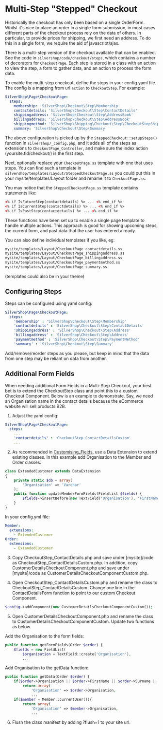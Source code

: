 # Multi-Step "Stepped" Checkout

Historically the checkout has only been based on a single OrderForm. Whilst it's nice to place an order in a single form submission, in most cases different parts of the checkout process rely on the data of others. In particular, to provide prices for shipping, we first need an address. To do this in a single form, we require the aid of javascript/ajax.

There is a multi-step version of the checkout available that can be enabled. See the code in `silvershop/code/checkout/steps`, which contains a number of decorators for `CheckoutPage`. Each step is stored in a class with an action to view the step, a form to gather data, and an action to process the form data.

To enable the multi-step checkout, define the steps in your config.yaml file. The config is a mapping from url `action` to `CheckoutStep`. For example:

```yaml
SilverShop\Page\CheckoutPage:
  steps:
    membership: 'SilverShop\Checkout\Step\Membership'
    contactdetails: 'SilverShop\Checkout\Step\ContactDetails'
    shippingaddress: 'SilverShop\Checkout\Step\AddressBook'
    billingaddress: 'SilverShop\Checkout\Step\AddressBook'
    shippingmethod: 'SilverShop\Shipping\Checkout\Step\CheckoutStepShippingMethod'  # from SilverShop Shipping module
    summary: 'SilverShop\Checkout\Step\Summary'
```

The above configuration is picked up by the `SteppedCheckout::setupSteps()` function in `silvershop/_config.php`, and it adds all of the steps as extensions to `CheckoutPage_Controller`, and make sure the index action (yoursite.tld/checkout/) is the first step.

Next, optionally replace your `CheckoutPage.ss` template with one that uses steps. You can find such a template in `silvershop/templates/Layout/SteppedCheckoutPage.ss` you could put this in your mysite/templates/Layout folder and rename it to `CheckoutPage.ss`.

You may notice that the `SteppedCheckoutPage.ss` template contains statements like:

```html
<% if IsFutureStep(contactdetails) %> ... <% end_if %>
<% if IsCurrentStep(contactdetails) %> ... <% end_if %>
<% if IsPastStep(contactdetails) %> ... <% end_if %>
```

These functions have been set up to enable a single page template to handle multiple actions. This approach is good for showing upcoming steps, the current form, and past data that the user has entered already.

You can also define individual templates if you like, eg:

```html
mysite/templates/Layout/CheckoutPage_contactdetails.ss
mysite/templates/Layout/CheckoutPage_shippingaddress.ss
mysite/templates/Layout/CheckoutPage_billingaddress.ss
mysite/templates/Layout/CheckoutPage_paymentmethod.ss
mysite/templates/Layout/CheckoutPage_summary.ss
```

(templates could also be in your theme)

## Configuring Steps

Steps can be configured using yaml config:

```yaml
SilverShop\Page\CheckoutPage:
  steps:
    'membership' : 'SilverShop\Checkout\Step\Membership'
    'contactdetails' : 'SilverShop\Checkout\Step\ContactDetails'
    'shippingaddress' : 'SilverShop\Checkout\Step\Address'
    'billingaddress' : 'SilverShop\Checkout\Step\Address'
    'paymentmethod' : 'SilverShop\Checkout\Step\PaymentMethod'
    'summary' : 'SilverShop\Checkout\Step\Summary'
```

Add/remove/reorder steps as you please, but keep in mind that the data from one step may be reliant on data from another.


## Additional Form Fields

When needing additional Form Fields in a Multi-Step Checkout, your best bet is to extend the CheckoutStep class and point this to a custom Checkout Component.  Below is an example to demonstrate.  Say, we need an Organisation name in the contact details because the eCommerce website will sell products B2B.

1) Adjust the yaml config:

```yaml
SilverShop\Page\CheckoutPage:
  steps:
    ...
    'contactdetails' : 'CheckoutStep_ContactDetailsCustom'
    ...
```

2) As recommended in [Customising_Fields](Custom_Fields), use a Data Extension to extend existing classes. In this example add Organisation to the Member and Order classes.

```php
class ExtendedCustomer extends DataExtension
{
    private static $db = array(
        'Organisation' => 'Varchar'
    );
    public function updateMemberFormFields(FieldList $fields) {
    	$fields->insertBefore(new TextField('Organisation'), 'FirstName');
    }
}
```

In your config.yml file:

```yaml
Member:
  extensions:
    - ExtendedCustomer
Order:
  extensions:
    - ExtendedCustomer
```

3) Copy CheckoutStep_ContactDetails.php and save under [mysite]/code as CheckoutStep_ContactDetailsCustom.php.  In addition, copy CustomerDetailsCheckoutComponent.php and save under [mysite]/code as CustomerDetailsCheckoutComponentCustom.php.

4) Open CheckoutStep_ContactDetailsCustom.php and rename the class to CheckoutStep_ContactDetailsCustom.  Change one line in the ContactDetailsForm function to point to our custom Checkout Component.

```php
$config->addComponent(new CustomerDetailsCheckoutComponentCustom());
```

5) Open CustomerDetailsCheckoutComponent.php and rename the class to CustomerDetailsCheckoutComponentCustom.  Update two functions as below.

Add the Organisation to the form fields:

```php
public function getFormFields(Order $order) {
	$fields = new FieldList(
		$organisation = TextField::create('Organisation'),
		...
```

Add Organisation to the getData function:

```php
public function getData(Order $order) {
	if($order->Organisation || $order->FirstName || $order->Surname || $order->Email){
		return array(
			'Organisation' => $order->Organisation,
			...
	if($member = Member::currentUser()){
		return array(
			'Organisation' => $member->Organisation,
			...
```

6) Flush the class manifest by adding ?flush=1 to your site url.
